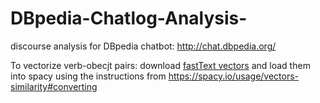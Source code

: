 # DBpedia-Chatlog-Analysis-
discourse analysis for DBpedia chatbot: http://chat.dbpedia.org/

To vectorize verb-obecjt pairs:
download [fastText vectors](https://dl.fbaipublicfiles.com/fasttext/vectors-english/wiki-news-300d-1M-subword.vec.zip)
and load them into spacy using the instructions from https://spacy.io/usage/vectors-similarity#converting

